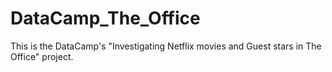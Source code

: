 # DataCamp_The_Office
This is the DataCamp's "Investigating Netflix movies and Guest stars in The Office" project.
